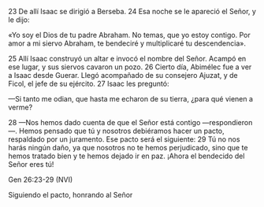 23 De allí Isaac se dirigió a Berseba. 24 Esa noche se le apareció el Señor, y le dijo:

«Yo soy el Dios de tu padre Abraham.
No temas, que yo estoy contigo.
Por amor a mi siervo Abraham,
te bendeciré y multiplicaré tu descendencia».

25 Allí Isaac construyó un altar e invocó el nombre del Señor. Acampó en ese lugar, y sus siervos cavaron un pozo. 
26 Cierto día, Abimélec fue a ver a Isaac desde Guerar. Llegó acompañado de su consejero Ajuzat, y de Ficol, el jefe de su ejército. 27 Isaac les preguntó:

—Si tanto me odian, que hasta me echaron de su tierra, ¿para qué vienen a verme?

28 —Nos hemos dado cuenta de que el Señor está contigo —respondieron—. Hemos pensado que tú y nosotros debiéramos hacer un pacto, respaldado por un juramento. 
Ese pacto será el siguiente: 29 Tú no nos harás ningún daño, ya que nosotros no te hemos perjudicado, sino que te hemos tratado bien y te hemos dejado ir en paz. 
¡Ahora el bendecido del Señor eres tú!

Gen 26:23-29 (NVI)

Siguiendo el pacto, honrando al Señor
